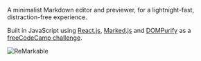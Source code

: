 A minimalist Markdown editor and previewer, for a lightnight-fast, distraction-free experience.

Built in JavaScript using [React.js](https://reactjs.org/), [Marked.js](https://marked.js.org/) and [DOMPurify](https://github.com/cure53/DOMPurify) as a [freeCodeCamp challenge](https://www.freecodecamp.org/learn/front-end-development-libraries/front-end-development-libraries-projects/build-a-markdown-previewer).

![ReMarkable](https://user-images.githubusercontent.com/73052877/170975460-04fb7a13-4ed8-454b-9bdb-c61d246655af.png)
